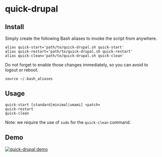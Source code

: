 # quick-drupal

## Install

Simply create the following Bash aliases to invoke the script from anywhere.

```
alias quick-start='path/to/quick-drupal.sh quick-start'
alias quick-restart='path/to/quick-drupal.sh quick-restart'
alias quick-clean='path/to/quick-drupal.sh quick-clean'
```

Do not forget to enable those changes immediately, so you can avoid to logout or reboot.

```
source ~/.bash_aliases
```

## Usage

```
quick-start [standard|minimal|umami] <patch>
quick-restart
quick-clean
```

Note: we require the use of `sudo` for the `quick-clean` command.

## Demo

[![quick-drupal demo](https://asciinema.org/a/275245.png)](https://asciinema.org/a/275245)

